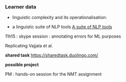 ### Learner data 

- linguistic complexity and its operationalisation: 

- a linguistic suite of NLP tools
[A suite of NLP tools](https://www.linguisticanalysistools.org)

11h15 : skype session : annotating errors for ML purposes

Replicating Vajjala et al.

**shared task**
https://sharedtask.duolingo.com/

**possible project** 


PM : hands-on session for the NMT assignment


